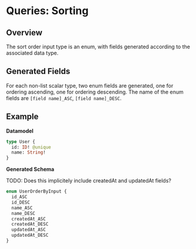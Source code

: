 # Queries: Sorting

## Overview

The sort order input type is an enum, with fields generated according to the associated data type. 

## Generated Fields

For each non-list scalar type, two enum fields are generated, one for ordering ascending, one for ordering descending. The name of the enum fields are `[field name]_ASC`, `[field name]_DESC`.

## Example

**Datamodel**

```graphql
type User {
  id: ID! @unique
  name: String!
}
```

**Generated Schema**

TODO: Does this implicitely include createdAt and updatedAt fields? 

```graphql
enum UserOrderByInput {
  id_ASC
  id_DESC
  name_ASC
  name_DESC
  createdAt_ASC
  createdAt_DESC
  updatedAt_ASC
  updatedAt_DESC
}
```
